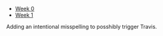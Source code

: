 * [Week 0](https://twof.github.io/VaporNation/week0-18-01-21)
* [Week 1](https://twof.github.io/VaporNation/week1-18-01-29)

Adding an intentional misspelling to posshibly trigger Travis.
